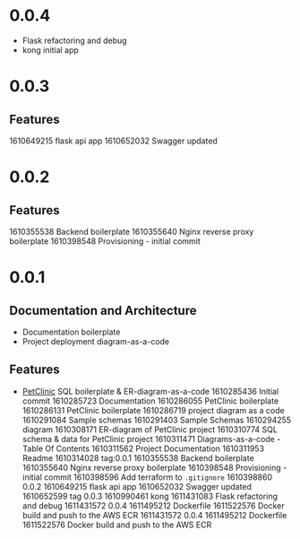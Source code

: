 # 0.0.4

* Flask refactoring and debug
* kong initial app

# 0.0.3

## Features

1610649215 flask api app
1610652032 Swagger updated

# 0.0.2

## Features

1610355538 Backend boilerplate
1610355640 Nginx reverse proxy boilerplate
1610398548 Provisioning - initial commit

# 0.0.1

## Documentation and Architecture

* Documentation boilerplate
* Project deployment diagram-as-a-code

## Features

* [PetClinic](https://github.com/spring-projects/spring-petclinic) SQL boilerplate & ER-diagram-as-a-code
1610285436 Initial commit
1610285723 Documentation
1610286055 PetClinic boilerplate
1610286131 PetClinic boilerplate
1610286719 project diagram as a code
1610291084 Sample schemas
1610291403 Sample Schemas
1610294255 diagram
1610308171 ER-diagram of PetClinic project
1610310774 SQL schema & data for PetClinic project
1610311471 Diagrams-as-a-code - Table Of Contents
1610311562 Project Documentation
1610311953 Readme
1610314028 tag:0.0.1
1610355538 Backend boilerplate
1610355640 Nginx reverse proxy boilerplate
1610398548 Provisioning - initial commit
1610398596 Add terraform to `.gitignore`
1610398860 0.0.2
1610649215 flask api app
1610652032 Swagger updated
1610652599 tag 0.0.3
1610990461 kong
1611431083 Flask refactoring and debug
1611431572 0.0.4
1611495212 Dockerfile
1611522576 Docker build and push to the AWS ECR
1611431572 0.0.4
1611495212 Dockerfile
1611522576 Docker build and push to the AWS ECR
